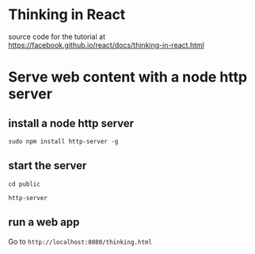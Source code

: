# Thinking in React
source code for the tutorial at https://facebook.github.io/react/docs/thinking-in-react.html

# Serve web content with a node http server
## install a node http server
`sudo npm install http-server -g`

## start the server
`cd public`

`http-server`

## run a web app
Go to `http://localhost:8080/thinking.html`
